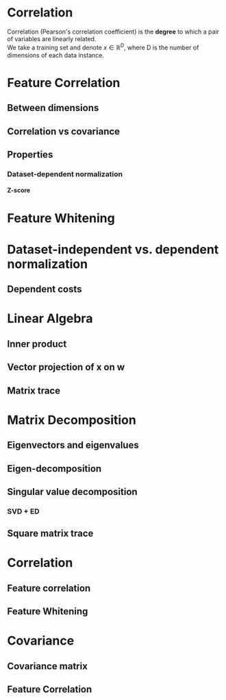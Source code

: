 # Correlation
Correlation (Pearson's correlation coefficient) is the __degree__ to which a pair of variables are linearly related.  
We take a training set and denote $x\in \mathbb{R}^D$, where D is the number of dimensions of each data instance. 



# Feature Correlation

## Between dimensions

## Correlation vs covariance

## Properties

### Dataset-dependent normalization

#### Z-score

# Feature Whitening

# Dataset-independent vs. dependent normalization

## Dependent costs

# Linear Algebra

## Inner product

## Vector projection of x on w

## Matrix trace

# Matrix Decomposition

##  Eigenvectors and eigenvalues

## Eigen-decomposition

## Singular value decomposition

###  SVD + ED

## Square matrix trace

# Correlation

## Feature correlation

## Feature Whitening

# Covariance

## Covariance matrix

## Feature Correlation